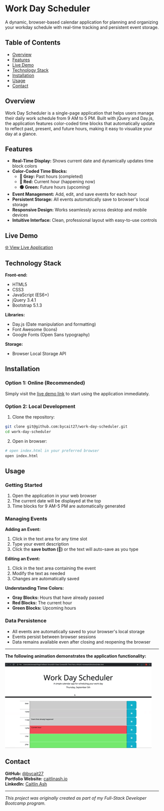 # Work Day Scheduler

A dynamic, browser-based calendar application for planning and organizing your workday schedule with real-time tracking and persistent event storage.

## Table of Contents

- [Overview](#overview)
- [Features](#features)
- [Live Demo](#live-demo)
- [Technology Stack](#technology-stack)
- [Installation](#installation)
- [Usage](#usage)
- [Contact](#contact)

## Overview

Work Day Scheduler is a single-page application that helps users manage their daily work schedule from 9 AM to 5 PM. Built with jQuery and Day.js, the application features color-coded time blocks that automatically update to reflect past, present, and future hours, making it easy to visualize your day at a glance. 

## Features 

- **Real-Time Display:** Shows current date and dynamically updates time block colors 
- **Color-Coded Time Blocks:**
  - **🔘 Gray:** Past hours (completed)
  - **🔴 Red:** Current hour (happening now)
  - **🟢 Green:** Future hours (upcoming)
- **Event Management:** Add, edit, and save events for each hour 
- **Persistent Storage:** All events automatically save to browser's local storage 
- **Responsive Design:** Works seamlessly across desktop and mobile devices 
- **Intuitive Interface:** Clean, professional layout with easy-to-use controls

## Live Demo

[🌐 View Live Application](https://bycait27.github.io/work-day-scheduler/)

## Technology Stack 

**Front-end:**
- HTML5
- CSS3
- JavaScript (ES6+)
- jQuery 3.4.1
- Bootstrap 5.1.3

**Libraries:**
- Day.js (Date manipulation and formatting)
- Font Awesome (Icons)
- Google Fonts (Open Sans typography)

**Storage:**
- Browser Local Storage API

## Installation 

### Option 1: Online (Recommended) 

Simply visit the [live demo link](https://bycait27.github.io/work-day-scheduler/) to start using the application immediately.

### Option 2: Local Development 

1. Clone the repository:

```bash 
git clone git@github.com:bycait27/work-day-scheduler.git 
cd work-day-scheduler 
```

2. Open in browser:

```bash
# open index.html in your preferred browser 
open index.html 
```

## Usage

### Getting Started 

1. Open the application in your web browser 
2. The current date will be displayed at the top 
3. Time blocks for 9 AM-5 PM are automatically generated 

### Managing Events 

**Adding an Event:**  
1. Click in the text area for any time slot 
2. Type your event description 
3. Click the **save button (💾)** or the text will auto-save as you type

**Editing an Event:**  
1. Click in the text area containing the event  
2. Modify the text as needed 
3. Changes are automatically saved  

**Understanding Time Colors:**  
- **Gray Blocks:**  Hours that have already passed  
- **Red Blocks:**  The current hour    
- **Green Blocks:**  Upcoming hours 

### Data Persistence

- All events are automatically saved to your browser's local storage 
- Events persist between browser sessions 
- Data remains available even after closing and reopening the browser 

---

**The following animation demonstrates the application functionality:**

![Demonstration of the Work Day Scheduler App being used](./assets/images/05-third-party-apis-homework-demo.gif)

## Contact

**GitHub:** [@bycait27](https://github.com/bycait27)  
**Portfolio Website:** [caitlinash.io](https://caitlinash.io/)  
**LinkedIn:** [Caitlin Ash](https://www.linkedin.com/in/caitlin-ash/)  

---
*This project was originally created as part of my Full-Stack Developer Bootcamp program.*
